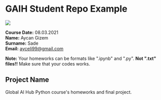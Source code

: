 # GAIH Student Repo Example
![](img/newlogo.png)

**Course Date:** 08.03.2021  
**Name:** Aycan Gizem  
**Surname:** Sade  
**Email:** ayceli99@gmail.com  

**Note:** Your homeworks can be formats like ".ipynb" and ".py". **Not ".txt" files!!** Make sure that your codes works.  

## Project Name
Global AI Hub Python course's homeworks and final project.





